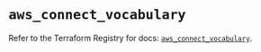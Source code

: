 # `aws_connect_vocabulary`

Refer to the Terraform Registry for docs: [`aws_connect_vocabulary`](https://registry.terraform.io/providers/hashicorp/aws/5.37.0/docs/resources/connect_vocabulary).

